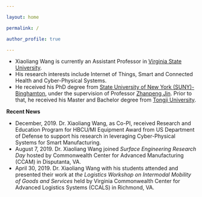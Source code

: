 ```yaml
---

layout: home

permalink: /

author_profile: true

---
```



* Xiaoliang Wang is currently an Assistant Professor in [Virginia State University](http://www.vsu.edu/).
* His research interests include Internet of Things, Smart and Connected Health and Cyber-Physical Systems.
* He received his PhD degree from [State University of New York (SUNY)-Binghamton](http://www.binghamton.edu/index.php), under the supervision of Professor [Zhanpeng Jin](http://engineering.buffalo.edu/computer-science-engineering/people/faculty-directory/zhanpeng-jin.html). Prior to that, he received his Master and Bachelor degree from [Tongji University](http://www.tongji.edu.cn).


<b>Recent News</b>

* December, 2019. Dr. Xiaoliang Wang, as Co-PI, received Research and Education Program for HBCU/MI Equipment Award from US Department of Defense to support his research in leveraging Cyber-Physical Systems for Smart Manufacturing.
* August 7, 2019. Dr. Xiaoliang Wang joined <i>Surface Engineering Research Day</i> hosted by Commonwealth Center for Advanced Manufacturing (CCAM) in Disputanta, VA. 
* April 30, 2019. Dr. Xiaoliang Wang with his students attended and presented their work at <i>the Logistics Workshop on Intermodal Mobility of Goods and Services</i> held by Virginia Commonwealth Center for Advanced Logistics Systems (CCALS) in Richmond, VA.
 
